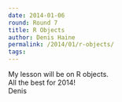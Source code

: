 ```yaml
---
date: 2014-01-06
round: Round 7
title: R Objects
author: Denis Haine
permalink: /2014/01/r-objects/
tags:
---
```

My lesson will be on R objects.  
All the best for 2014!  
Denis
